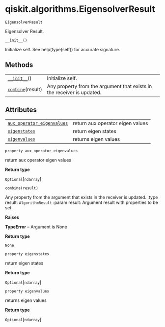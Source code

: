 # qiskit.algorithms.EigensolverResult



`EigensolverResult`

Eigensolver Result.



`__init__()`

Initialize self. See help(type(self)) for accurate signature.

## Methods

|                                                                                                                 |                                                                        |
| --------------------------------------------------------------------------------------------------------------- | ---------------------------------------------------------------------- |
| [`__init__`](#qiskit.algorithms.EigensolverResult.__init__ "qiskit.algorithms.EigensolverResult.__init__")()    | Initialize self.                                                       |
| [`combine`](#qiskit.algorithms.EigensolverResult.combine "qiskit.algorithms.EigensolverResult.combine")(result) | Any property from the argument that exists in the receiver is updated. |

## Attributes

|                                                                                                                                                            |                                  |
| ---------------------------------------------------------------------------------------------------------------------------------------------------------- | -------------------------------- |
| [`aux_operator_eigenvalues`](#qiskit.algorithms.EigensolverResult.aux_operator_eigenvalues "qiskit.algorithms.EigensolverResult.aux_operator_eigenvalues") | return aux operator eigen values |
| [`eigenstates`](#qiskit.algorithms.EigensolverResult.eigenstates "qiskit.algorithms.EigensolverResult.eigenstates")                                        | return eigen states              |
| [`eigenvalues`](#qiskit.algorithms.EigensolverResult.eigenvalues "qiskit.algorithms.EigensolverResult.eigenvalues")                                        | returns eigen values             |



`property aux_operator_eigenvalues`

return aux operator eigen values

**Return type**

`Optional`\[`ndarray`]



`combine(result)`

Any property from the argument that exists in the receiver is updated. :type result: `AlgorithmResult` :param result: Argument result with properties to be set.

**Raises**

**TypeError** – Argument is None

**Return type**

`None`



`property eigenstates`

return eigen states

**Return type**

`Optional`\[`ndarray`]



`property eigenvalues`

returns eigen values

**Return type**

`Optional`\[`ndarray`]
